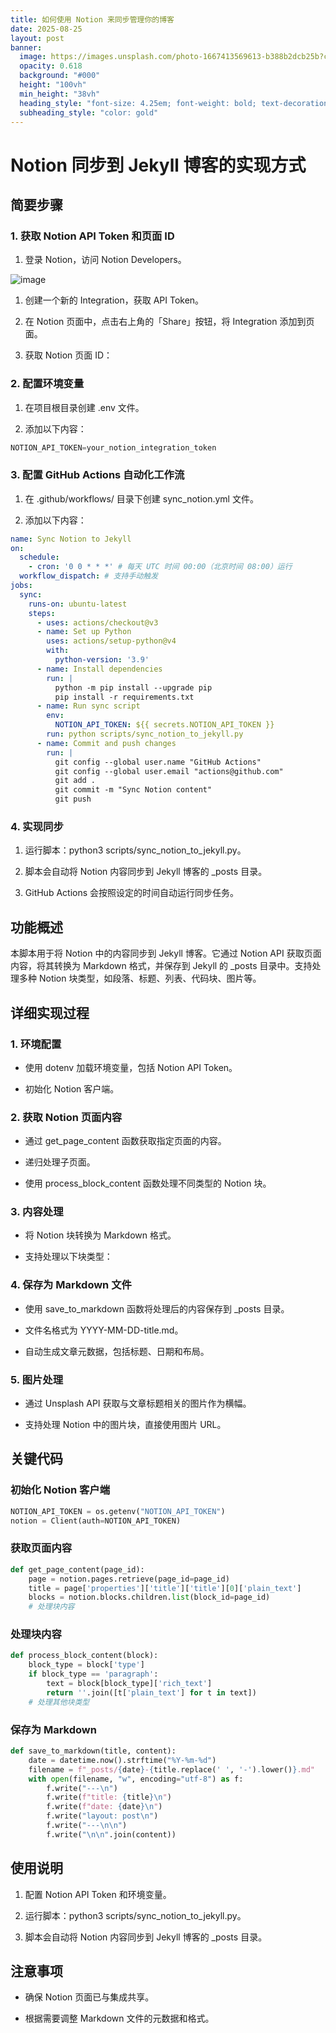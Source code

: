 ```yaml
---
title: 如何使用 Notion 来同步管理你的博客
date: 2025-08-25
layout: post
banner:
  image: https://images.unsplash.com/photo-1667413569613-b388b2dcb25b?crop=entropy&cs=tinysrgb&fit=max&fm=jpg&ixid=M3w2OTIwMzJ8MHwxfHJhbmRvbXx8fHx8fHx8fDE3NTYwODY1MjZ8&ixlib=rb-4.1.0&q=80&w=1080
  opacity: 0.618
  background: "#000"
  height: "100vh"
  min_height: "38vh"
  heading_style: "font-size: 4.25em; font-weight: bold; text-decoration: underline"
  subheading_style: "color: gold"
---
```


# Notion 同步到 Jekyll 博客的实现方式

## 简要步骤

### 1. 获取 Notion API Token 和页面 ID

1. 登录 Notion，访问 Notion Developers。

![image](https://prod-files-secure.s3.us-west-2.amazonaws.com/a7a0cc5a-89b9-4cda-8686-1fba0ca52f40/d19c1afe-dea5-4312-9333-786b0ba83054/image.png?X-Amz-Algorithm=AWS4-HMAC-SHA256&X-Amz-Content-Sha256=UNSIGNED-PAYLOAD&X-Amz-Credential=ASIAZI2LB466QQFFYC76%2F20250825%2Fus-west-2%2Fs3%2Faws4_request&X-Amz-Date=20250825T014845Z&X-Amz-Expires=3600&X-Amz-Security-Token=IQoJb3JpZ2luX2VjEPn%2F%2F%2F%2F%2F%2F%2F%2F%2F%2FwEaCXVzLXdlc3QtMiJIMEYCIQDiOftDuheWCiJwAgImHZw%2BI35mziXPB6HAITr7e%2FVi0gIhAI0VsA7nF5w18WldgEHE4fjByuo8PTwqF5dFNMMyw74WKv8DCFIQABoMNjM3NDIzMTgzODA1IgyFl8ktCjSIr5P3Vaoq3ANiAE5sksngyG1YmZ%2F5ry41bWrAIKiDPj1AzG6NpsLA6QmKiaghJTVhdk6tLTuwIGl8uLZnZ%2B3FS0wnMhpaxpEYhTAZOLIAU4eT38bavMmuuzE3bBkPAJSM0jKqXew3R%2B%2BrS%2BG3t%2F8FSsQmlPOHpocQwF3UgRld0ItFdLQDW1jIZJqzzh4YKcr2qoQTTVFKQqt6szMJONNcued3gB6sLfX2CerpBWpQ%2Bf85d1OX1cwWPyEB%2Fr8S5Ts8eXgdobuyYm%2F5EArNzkr6c1%2FQcZmVjF1IaPhldzsoPiDQ6HW8uCEOY5ufabRbcneKHiicXgYzIBpANmMI7UNtiyARLi6tmPW5hg15ORbj5HUWQRwuYqtOr4nowoApsoX0XcjC8SlWvSV0nTx1UtFaFeJ9Xq0If8ZgN%2BUUnVM8w3nG5UfWe5pIZw41uTKPD3zH5FJt%2BVTS%2FwA87c7QeSQhl9I5J5hcrbMtljheiLd1Fq35DTAfSejQ%2FhLnhTtT3wK7g%2F7XIA5gJJ3wTWxsS8ZFWuoO91GHkhSbYKIF9OANIb6vEc5js9cHBBzbU%2BR8MWuBfXUi%2FLaaHKFo%2F5DO%2B%2BKhB5ywsNkcuf5KzA5%2FSMYrjN6A2awtcxtrMhYM%2FBgPCOPXSmVE0zCf4q7FBjqkAQid9oxu%2FUeWvdCbPTlVOscY26xNgm8M5Ac4Xp5I%2BWemUQbYqZ2dJVmVbzOYg6Q%2FmGrBu7gKhF%2BJJ3OgcRdAPg2oFnh9pCMGkM%2F18HpHt3v3k9BZoMhzlHlUTgl2hGDb7ZBVBWaoCHl4VY49hPLT8yTGTNsOp5cykQ0wQHCXF2UbloByDRH6qC72eYVJO%2FYModNZs%2FKPKIzOF%2BUJ0TPy3VtOGk3S&X-Amz-Signature=0af75061db68be83e069cd7c17283a94f0c559e6a1abe25b7eeb8c344b0f2874&X-Amz-SignedHeaders=host&x-amz-checksum-mode=ENABLED&x-id=GetObject)

1. 创建一个新的 Integration，获取 API Token。

1. 在 Notion 页面中，点击右上角的「Share」按钮，将 Integration 添加到页面。

1. 获取 Notion 页面 ID：


### 2. 配置环境变量

1. 在项目根目录创建 .env 文件。

1. 添加以下内容：

```javascript
NOTION_API_TOKEN=your_notion_integration_token
```

### 3. 配置 GitHub Actions 自动化工作流

1. 在 .github/workflows/ 目录下创建 sync_notion.yml 文件。

1. 添加以下内容：

```yaml
name: Sync Notion to Jekyll
on:
  schedule:
    - cron: '0 0 * * *' # 每天 UTC 时间 00:00（北京时间 08:00）运行
  workflow_dispatch: # 支持手动触发
jobs:
  sync:
    runs-on: ubuntu-latest
    steps:
      - uses: actions/checkout@v3
      - name: Set up Python
        uses: actions/setup-python@v4
        with:
          python-version: '3.9'
      - name: Install dependencies
        run: |
          python -m pip install --upgrade pip
          pip install -r requirements.txt
      - name: Run sync script
        env:
          NOTION_API_TOKEN: ${{ secrets.NOTION_API_TOKEN }}
        run: python scripts/sync_notion_to_jekyll.py
      - name: Commit and push changes
        run: |
          git config --global user.name "GitHub Actions"
          git config --global user.email "actions@github.com"
          git add .
          git commit -m "Sync Notion content"
          git push
```

### 4. 实现同步

1. 运行脚本：python3 scripts/sync_notion_to_jekyll.py。

1. 脚本会自动将 Notion 内容同步到 Jekyll 博客的 _posts 目录。

1. GitHub Actions 会按照设定的时间自动运行同步任务。

## 功能概述

本脚本用于将 Notion 中的内容同步到 Jekyll 博客。它通过 Notion API 获取页面内容，将其转换为 Markdown 格式，并保存到 Jekyll 的 _posts 目录中。支持处理多种 Notion 块类型，如段落、标题、列表、代码块、图片等。

## 详细实现过程

### 1. 环境配置

- 使用 dotenv 加载环境变量，包括 Notion API Token。

- 初始化 Notion 客户端。

### 2. 获取 Notion 页面内容

- 通过 get_page_content 函数获取指定页面的内容。

- 递归处理子页面。

- 使用 process_block_content 函数处理不同类型的 Notion 块。

### 3. 内容处理

- 将 Notion 块转换为 Markdown 格式。

- 支持处理以下块类型：


### 4. 保存为 Markdown 文件

- 使用 save_to_markdown 函数将处理后的内容保存到 _posts 目录。

- 文件名格式为 YYYY-MM-DD-title.md。

- 自动生成文章元数据，包括标题、日期和布局。

### 5. 图片处理

- 通过 Unsplash API 获取与文章标题相关的图片作为横幅。

- 支持处理 Notion 中的图片块，直接使用图片 URL。

## 关键代码

### 初始化 Notion 客户端

```python
NOTION_API_TOKEN = os.getenv("NOTION_API_TOKEN")
notion = Client(auth=NOTION_API_TOKEN)
```

### 获取页面内容

```python
def get_page_content(page_id):
    page = notion.pages.retrieve(page_id=page_id)
    title = page['properties']['title']['title'][0]['plain_text']
    blocks = notion.blocks.children.list(block_id=page_id)
    # 处理块内容
```

### 处理块内容

```python
def process_block_content(block):
    block_type = block['type']
    if block_type == 'paragraph':
        text = block[block_type]['rich_text']
        return ''.join([t['plain_text'] for t in text])
    # 处理其他块类型
```

### 保存为 Markdown

```python
def save_to_markdown(title, content):
    date = datetime.now().strftime("%Y-%m-%d")
    filename = f"_posts/{date}-{title.replace(' ', '-').lower()}.md"
    with open(filename, "w", encoding="utf-8") as f:
        f.write("---\n")
        f.write(f"title: {title}\n")
        f.write(f"date: {date}\n")
        f.write("layout: post\n")
        f.write("---\n\n")
        f.write("\n\n".join(content))
```

## 使用说明

1. 配置 Notion API Token 和环境变量。

1. 运行脚本：python3 scripts/sync_notion_to_jekyll.py。

1. 脚本会自动将 Notion 内容同步到 Jekyll 博客的 _posts 目录。

## 注意事项

- 确保 Notion 页面已与集成共享。

- 根据需要调整 Markdown 文件的元数据和格式。
